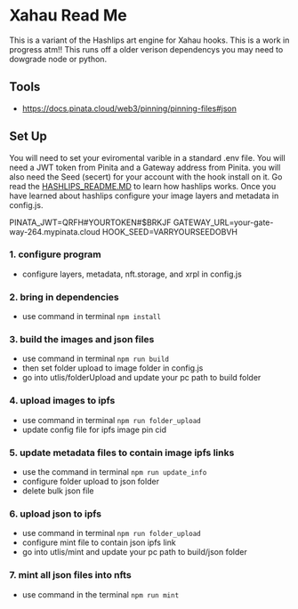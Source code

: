 # Xahau Read Me
This is a variant of the Hashlips art engine for Xahau hooks. This is a work in progress atm!! This runs off a older verison dependencys you may need to dowgrade node or python. 


## Tools

- https://docs.pinata.cloud/web3/pinning/pinning-files#json


## Set Up

You will need to set your eviromental varible in a standard .env file. You will need a JWT token from Pinita and a Gateway address from Pinita. you will also need the Seed (secert) for your account with the hook install on it. Go read the [HASHLIPS_README.MD](HASHLIPS_README.md) to learn how hashlips works. Once you have learned about hashlips configure your image layers and metadata in config.js.

PINATA_JWT=QRFH#YOURTOKEN#$BRKJF
GATEWAY_URL=your-gate-way-264.mypinata.cloud
HOOK_SEED=VARRYOURSEEDOBVH

### 1. configure program
- configure layers, metadata, nft.storage, and xrpl in config.js


### 2. bring in dependencies 
- use command in terminal `npm install`


### 3. build the images and json files
- use command in terminal `npm run build`
- then set folder upload to image folder in config.js
- go into utlis/folderUpload and update your pc path to build folder


### 4. upload images to ipfs
- use command in terminal `npm run folder_upload`
- update config file for ipfs image pin cid


### 5. update metadata files to contain image ipfs links
- use the command in terminal `npm run update_info`
- configure folder upload to json folder
- delete bulk json file


### 6. upload json to ipfs
- use command in terminal `npm run folder_upload`
- configure mint file to contain json ipfs link
- go into utlis/mint and update your pc path to build/json folder


### 7. mint all json files into nfts
- use command in the terminal `npm run mint`
  
  

